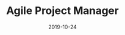 ---
path: "/careers/agile-project-manager-19-10"
title: "Agile Project Manager"
apply: "https://apply.workable.com/overlay/j/69D5806FCC/"
date: "2019-10-24"
status: "closed"
---